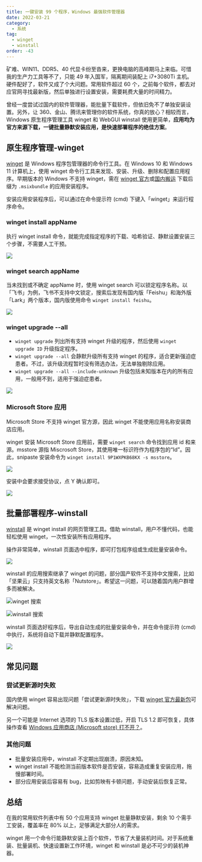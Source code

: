 ```yaml
---
title: 一键安装 99 个程序，Windows 最强软件管理器
date: 2022-03-21
category:
  - 系统
tag:
  - winget
  - winstall
order: -43
---
```


矿难、WIN11、DDR5、40 代显卡纷至沓来，更换电脑的高峰期马上来临。可惜我的生产力工具等不了，只能 49 年入国军，隔离期间装配上 i7+3080Ti 主机。硬件配好了，软件又成了个大问题。常用软件超过 60 个，之前每个软件，都去对应官网寻找最新版，然后单独进行设置安装，需要耗费大量的时间精力。

曾经一度尝试过国内的软件管理器，能批量下载软件，但依旧免不了单独安装设置。另外，让 360、金山、腾讯来管理你的软件系统，你真的放心？相较而言，Windows 原生程序管理工具 winget 和 WebGUI winstall 使用更简单，**应用均为官方来源下载，一键批量静默安装应用，是快速部署程序的绝佳方案**。

## 原生程序管理-winget

[winget](https://docs.microsoft.com/zh-cn/windows/package-manager/winget/) 是 Windows 程序包管理器的命令行工具。在 Windows 10 和 Windows 11 计算机上，使用 winget 命令行工具来发现、安装、升级、删除和配置应用程序。早期版本的 Windows 不支持 winget，需在 [winget 官方](https://github.com/microsoft/winget-cli/releases)或[国内搬运](https://wwz.lanzouf.com/ixZL701smc4d) 下载后缀为 `.msixbundle` 的应用安装程序。

安装应用安装程序后，可以通过在命令提示符 (cmd) 下键入「winget」来运行程序命令。

### winget install appName

执行 winget install 命令，就能完成指定程序的下载、哈希验证、静默设置安装三个步骤，不需要人工干预。

![](http://tc.seoipo.com/2022-05-05-17-13-24.png)

### winget search appName

当未找到或不确定 appName 时，使用 winget search 可以锁定程序名称。以「飞书」为例，飞书不支持中文锁定，搜索后发现有国内版「Feishu」和海外版「Lark」两个版本，国内版使用命令 `winget install feishu`。

![](http://tc.seoipo.com/2022-05-05-17-13-45.png)

### winget upgrade --all

- `winget upgrade` 列出所有支持 winget 升级的程序，然后使用 `winget upgrade ID` 升级指定程序。
- `winget upgrade --all` 会静默升级所有支持 winget 的程序，适合更新强迫症患者。不过，该升级流程暂时没有筛选办法，无法单独剔除应用。
- `winget upgrade --all --include-unknown` 升级包括未知版本在内的所有应用，一般用不到，适用于强迫症患者。

![](http://tc.seoipo.com/2022-05-05-17-14-00.png)

### Microsoft Store 应用

Microsoft Store 不支持 winget 官方源，因此 winget 不能使用应用名称安装商店应用。

winget 安装 Microsoft Store 应用前，需要 `winget search` 命令找到应用 id 和来源。msstore 源指 Miscrosoft Store，其使用唯一标识符作为程序包的“Id”。因此，snipaste 安装命令为 `winget install 9P1WXPKB68KX -s msstore`。

![](http://tc.seoipo.com/2022-05-05-17-14-23.png)

安装中会要求接受协议，点 Y 确认即可。

![](http://tc.seoipo.com/2022-05-05-17-14-35.png)

## 批量部署程序-winstall

[winstall](https://winstall.app/) 是 winget install 的网页管理工具。借助 winstall，用户不懂代码，也能轻松使用 winget，一次性安装所有应用程序。

操作非常简单，winstall 页面选中程序，即可打包程序组或生成批量安装命令。

![](http://tc.seoipo.com/2022-05-05-17-14-50.png)

winstall 的应用搜索继承了 winget 的问题，部分国产软件不支持中文搜索，比如「坚果云」只支持英文名称「Nutstore」。希望这一问题，可以随着国内用户群增多而被解决。

![winget 搜索](http://tc.seoipo.com/2022-05-05-17-15-09.png)

![winstall 搜索](http://tc.seoipo.com/2022-05-05-17-15-37.png)

winstall 页面选好程序后，导出自动生成的批量安装命令，并在命令提示符 (cmd) 中执行，系统将自动下载并静默配置程序。

![](http://tc.seoipo.com/2022-05-05-17-15-55.png)

## 常见问题

### 尝试更新源时失败

国内使用 winget 容易出现问题「尝试更新源时失败」，下载 [winget 官方最新包](https://github.com/microsoft/winget-cli/releases)可解决问题。

另一个可能是 Internet 选项的 TLS 版本设置过低，开启 TLS 1.2 即可恢复，具体操作查看 [Windows 应用商店 (Microsoft store) 打不开？](https://newzone.top/posts/2022-02-19-microsoft_store_fixed.html#解决方法)。

### 其他问题

- 批量安装应用中，winstall 不定期出现崩溃，原因未知。
- winget install 不能检测当前版本软件是否安装，容易造成重复安装应用，拖慢部署时间。
- 部分应用安装后容易有 bug，比如剪映有卡顿问题，手动安装后恢复正常。

## 总结

在我的常用软件列表中有 50 个应用支持 winget 批量静默安装，剩余 10 个需手工安装，覆盖率在 80% 以上，足够满足大部分人的需求。

winget 用一个命令行能静默安装上百个软件，节省了大量装机时间。对于系统重装、批量装机、快速设置新工作环境，winget 和 winstall 是必不可少的装机神器。
